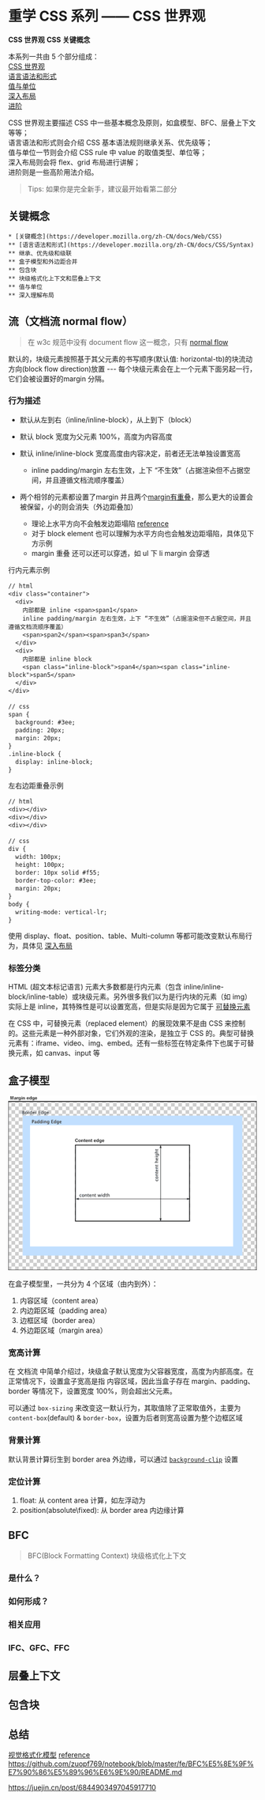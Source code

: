 # 重学 CSS 系列 —— CSS 世界观

<b class="kw">CSS 世界观</b>
<b class="kw">CSS 关键概念</b>

本系列一共由 5 个部分组成：  
[CSS 世界观](./1-index.md)  
[语言语法和形式](./2-setup.md)  
[值与单位](./3-value.md)  
[深入布局](./4-layout.md)  
[进阶](./5-advance.md)  

CSS 世界观主要描述 CSS 中一些基本概念及原则，如盒模型、BFC、层叠上下文等等；  
语言语法和形式则会介绍 CSS 基本语法规则继承关系、优先级等；  
值与单位一节则会介绍 CSS rule 中 value 的取值类型、单位等；  
深入布局则会将 flex、grid 布局进行讲解；  
进阶则是一些高阶用法介绍。

> Tips: 如果你是完全新手，建议最开始看第二部分

## 关键概念

```mindMap
* [关键概念](https://developer.mozilla.org/zh-CN/docs/Web/CSS)
** [语言语法和形式](https://developer.mozilla.org/zh-CN/docs/CSS/Syntax)
** 继承、优先级和级联
** 盒子模型和外边距合并
** 包含块
** 块级格式化上下文和层叠上下文
** 值与单位
** 深入理解布局
```

## 流（文档流 normal flow）

> 在 w3c 规范中没有 document flow 这一概念，只有 [normal flow](https://developer.mozilla.org/zh-CN/docs/Learn/CSS/CSS_layout/Normal_Flow)

默认的，块级元素按照基于其父元素的书写顺序(默认值: horizontal-tb)的块流动方向(block flow direction)放置 --- 每个块级元素会在上一个元素下面另起一行，它们会被设置好的margin 分隔。

### 行为描述

* 默认从左到右（inline/inline-block），从上到下（block）
* 默认 block 宽度为父元素 100%，高度为内容高度
* 默认 inline/inline-block 宽度高度由内容决定，前者还无法单独设置宽高

  * inline padding/margin 左右生效，上下 “不生效”（占据渲染但不占据空间，并且遵循文档流顺序覆盖）

* 两个相邻的元素都设置了margin 并且两个[margin有重叠](https://developer.mozilla.org/zh-CN/docs/Web/CSS/CSS_Box_Model/Mastering_margin_collapsing)，那么更大的设置会被保留，小的则会消失（外边距叠加）

  * 理论上水平方向不会触发边距塌陷 [reference](https://www.w3.org/TR/CSS2/box.html#collapsing-margins)
  * 对于 block element 也可以理解为水平方向也会触发边距塌陷，具体见下方示例
  * margin 重叠 还可以还可以穿透，如 ul 下 li margin 会穿透

行内元素示例

```sandbox
// html
<div class="container">
  <div>
    内部都是 inline <span>span1</span>
    inline padding/margin 左右生效，上下 “不生效”（占据渲染但不占据空间，并且遵循文档流顺序覆盖）
    <span>span2</span><span>span3</span>
  </div>
  <div>
    内部都是 inline block
    <span class="inline-block">span4</span><span class="inline-block">span5</span>
  </div>
</div>

// css
span {
  background: #3ee;
  padding: 20px;
  margin: 20px;
}
.inline-block {
  display: inline-block;
}
```

左右边距重叠示例

```sandbox
// html
<div></div>
<div></div>
<div></div>

// css
div {
  width: 100px;
  height: 100px;
  border: 10px solid #f55;
  border-top-color: #3ee;
  margin: 20px;
}
body {
  writing-mode: vertical-lr;
}
```

使用 display、float、position、table、Multi-column 等都可能改变默认布局行为，具体见 [深入布局](./4-layout.md)

### 标签分类

HTML (超文本标记语言) 元素大多数都是行内元素（包含 inline/inline-block/inline-table）或块级元素。另外很多我们以为是行内块的元素（如 img）实际上是 inline，其特殊性是可以设置宽高，但是实际是因为它属于 [可替换元素](https://developer.mozilla.org/zh-CN/docs/Web/CSS/Replaced_element)

在 CSS 中，可替换元素（replaced element）的展现效果不是由 CSS 来控制的。这些元素是一种外部对象，它们外观的渲染，是独立于 CSS 的。典型可替换元素有：iframe、video、img、embed。还有一些标签在特定条件下也属于可替换元素，如 canvas、input 等

## 盒子模型

![boxModel {"maxWidth": "300px"}](../../../assets/blogs/boxmodel.png)

在盒子模型里，一共分为 4 个区域（由内到外）：

1. 内容区域（content area）
2. 内边距区域（padding area）
3. 边框区域（border area）
4. 外边距区域（margin area）

### 宽高计算

在 文档流 中简单介绍过，块级盒子默认宽度为父容器宽度，高度为内部高度。在正常情况下，设置盒子宽高是指 内容区域，因此当盒子存在 margin、padding、border 等情况下，设置宽度 100%，则会超出父元素。

可以通过 `box-sizing` 来改变这一默认行为，其取值除了正常取值外，主要为 `content-box`(default) & `border-box`，设置为后者则宽高设置为整个边框区域

### 背景计算

默认背景计算衍生到 border area 外边缘，可以通过 [`background-clip`](https://developer.mozilla.org/zh-CN/docs/Web/CSS/background-clip) 设置

### 定位计算

1. float: 从 content area 计算，如左浮动为
2. position(absolute\fixed): 从 border area 内边缘计算

## BFC

> BFC(Block Formatting Context) 块级格式化上下文

### 是什么？

### 如何形成？

### 相关应用

### IFC、GFC、FFC

## 层叠上下文

## 包含块

## 总结

[视觉格式化模型](https://developer.mozilla.org/zh-CN/docs/Web/CSS/Visual_formatting_model)
[reference](https://juejin.cn/post/6844903894313598989)
<https://github.com/zuopf769/notebook/blob/master/fe/BFC%E5%8E%9F%E7%90%86%E5%89%96%E6%9E%90/README.md>

<https://juejin.cn/post/6844903497045917710>
